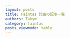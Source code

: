 ```yaml
---
layout: posts
title: Faintas 計画の記事一覧
authors: Takym
category: faintas
posts_viewmode: table
---
```

